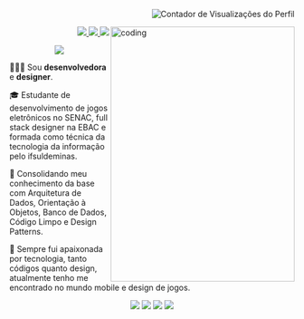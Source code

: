 <p align="right">
 <img src="https://komarev.com/ghpvc/?username=naliferreira&color=C5472E" alt="Contador de Visualizações do Perfil">
</p>

<img
  alt="coding"
  align="right"
  width="325em"
  height="450em"
  src="https://i.ibb.co/5RJzHjF/3ifn8efn5un71.png"
/>

<div align="right">
 <a href="mailto:analiviadesouza.contato@gmail.com">
  <img src="https://img.shields.io/badge/-%2322272D?style=for-the-badge&logo=gmail">
 </a>
 
 <a href="https://www.linkedin.com/in/naliscript/">
  <img src="https://img.shields.io/badge/-%2322272D?style=for-the-badge&logo=linkedin&logoColor=blue">
 </a>

 <a href="https://www.instagram.com/naliscript/">
  <img src="https://img.shields.io/badge/-%2322272D?style=for-the-badge&logo=instagram">
 </a>
</div>

<p align="center"><img src="https://readme-typing-svg.herokuapp.com/?lines=Olá,+eu+sou+a+Lívia!✨+;Prazer+em+conhecê-lo.&color=%23ADBBC8&size=30&font=firacode&center=true">
</p>

<p>👩🏾‍💻 Sou <strong>desenvolvedora</strong> e <strong>designer</strong>.</p>
<p>🎓 Estudante de desenvolvimento de jogos eletrônicos no SENAC, full stack designer na EBAC e formada como técnica da tecnologia da informação pelo ifsuldeminas.</p>
<p>🔮 Consolidando meu conhecimento da base com Arquitetura de Dados, Orientação à Objetos, Banco de Dados, Código Limpo e Design Patterns. </p>
<p>🍵 Sempre fui apaixonada por tecnologia, tanto códigos quanto design, atualmente tenho me encontrado no mundo mobile e design de jogos. </p>

<div align="center">
 <img src="https://img.shields.io/badge/HTML-%231C2128?style=for-the-badge&logo=html5">
 <img src="https://img.shields.io/badge/CSS-%231C2128?style=for-the-badge&logo=css3&logoColor=blue">
 <img src="https://img.shields.io/badge/Kotlin-%231C2128?style=for-the-badge&logo=Kotlin">
  <img src="https://img.shields.io/badge/CSharp-%231C2128?style=for-the-badge&logo=csharp&logoColor=mediumpurple">
</div>
